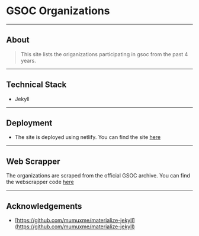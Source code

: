 # GSOC Organizations

----
## About

> This site lists the origanizations participating in gsoc from the past 4 years.

----
## Technical Stack

- Jekyll

----
## Deployment

- The site is deployed using netlify. You can find the site [here](https://gsoc-organizations.netlify.com/)


----
## Web Scrapper

The organizations are scraped from the official GSOC archive. You can find the webscrapper code [here](https://github.com/nishantwrp/gsoc-organizations-scrapper)

----
## Acknowledgements

- [https://github.com/mumuxme/materialize-jekyll](https://github.com/mumuxme/materialize-jekyll)

